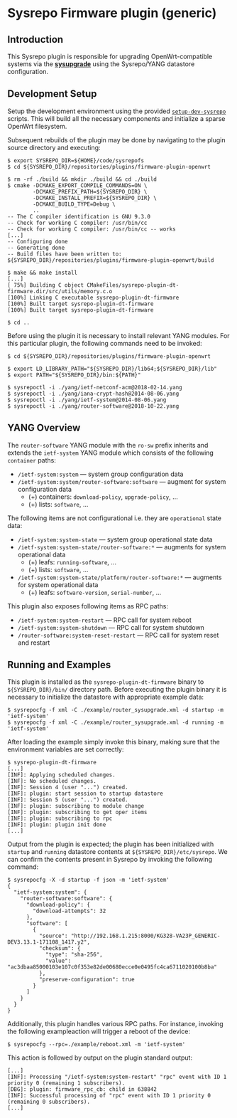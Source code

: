 # Sysrepo Firmware plugin (generic)

## Introduction

This Sysrepo plugin is responsible for upgrading OpenWrt-compatible systems via the [**sysupgrade**](https://openwrt.org/docs/techref/sysupgrade) using the Sysrepo/YANG datastore configuration.

## Development Setup

Setup the development environment using the provided [`setup-dev-sysrepo`](https://github.com/sartura/setup-dev-sysrepo) scripts. This will build all the necessary components and initialize a sparse OpenWrt filesystem.

Subsequent rebuilds of the plugin may be done by navigating to the plugin source directory and executing:

```
$ export SYSREPO_DIR=${HOME}/code/sysrepofs
$ cd ${SYSREPO_DIR}/repositories/plugins/firmware-plugin-openwrt

$ rm -rf ./build && mkdir ./build && cd ./build
$ cmake -DCMAKE_EXPORT_COMPILE_COMMANDS=ON \
		-DCMAKE_PREFIX_PATH=${SYSREPO_DIR} \
		-DCMAKE_INSTALL_PREFIX=${SYSREPO_DIR} \
		-DCMAKE_BUILD_TYPE=Debug \
		..
-- The C compiler identification is GNU 9.3.0
-- Check for working C compiler: /usr/bin/cc
-- Check for working C compiler: /usr/bin/cc -- works
[...]
-- Configuring done
-- Generating done
-- Build files have been written to: ${SYSREPO_DIR}/repositories/plugins/firmware-plugin-openwrt/build

$ make && make install
[...]
[ 75%] Building C object CMakeFiles/sysrepo-plugin-dt-firmware.dir/src/utils/memory.c.o
[100%] Linking C executable sysrepo-plugin-dt-firmware
[100%] Built target sysrepo-plugin-dt-firmware
[100%] Built target sysrepo-plugin-dt-firmware

$ cd ..
```

Before using the plugin it is necessary to install relevant YANG modules. For this particular plugin, the following commands need to be invoked:

```
$ cd ${SYSREPO_DIR}/repositories/plugins/firmware-plugin-openwrt

$ export LD_LIBRARY_PATH="${SYSREPO_DIR}/lib64;${SYSREPO_DIR}/lib"
$ export PATH="${SYSREPO_DIR}/bin:${PATH}"

$ sysrepoctl -i ./yang/ietf-netconf-acm@2018-02-14.yang
$ sysrepoctl -i ./yang/iana-crypt-hash@2014-08-06.yang
$ sysrepoctl -i ./yang/ietf-system@2014-08-06.yang
$ sysrepoctl -i ./yang/router-software@2018-10-22.yang
```

## YANG Overview

The `router-software` YANG module with the `ro-sw` prefix inherits and extends the `ietf-system` YANG module which consists of the following `container` paths:

* `/ietf-system:system` — system group configuration data
* `/ietf-system:system/router-software:software` — augment for system configuration data
	* (+) containers: `download-policy`, `upgrade-policy`, ...
	* (+) lists: `software`, ...

The following items are not configurational i.e. they are `operational` state data:

* `/ietf-system:system-state` — system group operational state data
* `/ietf-system:system-state/router-software:*` — augments for system operational data
	* (+) leafs: `running-software`, ...
	* (+) lists: `software`, ...
* `/ietf-system:system-state/platform/router-software:*` — augments for system operational data
	* (+) leafs: `software-version`, `serial-number`, ...

This plugin also exposes following items as RPC paths:

* `/ietf-system:system-restart` — RPC call for system reboot
* `/ietf-system:system-shutdown` — RPC call for system shutdown
* `/router-software:system-reset-restart` — RPC call for system reset and restart


## Running and Examples

This plugin is installed as the `sysrepo-plugin-dt-firmware` binary to `${SYSREPO_DIR}/bin/` directory path. Before executing the plugin binary it is necessary to initialize the datastore with appropriate example data:

```
$ sysrepocfg -f xml -C ./example/router_sysupgrade.xml -d startup -m 'ietf-system'
$ sysrepocfg -f xml -C ./example/router_sysupgrade.xml -d running -m 'ietf-system'
```

After loading the example simply invoke this binary, making sure that the environment variables are set correctly:

```
$ sysrepo-plugin-dt-firmware
[...]
[INF]: Applying scheduled changes.
[INF]: No scheduled changes.
[INF]: Session 4 (user "...") created.
[INF]: plugin: start session to startup datastore
[INF]: Session 5 (user "...") created.
[INF]: plugin: subscribing to module change
[INF]: plugin: subscribing to get oper items
[INF]: plugin: subscribing to rpc
[INF]: plugin: plugin init done
[...]
```

Output from the plugin is expected; the plugin has been initialized with `startup` and `running` datastore contents at `${SYSREPO_DIR}/etc/sysrepo`. We can confirm the contents present in Sysrepo by invoking the following command:

```
$ sysrepocfg -X -d startup -f json -m 'ietf-system'
{
  "ietf-system:system": {
    "router-software:software": {
      "download-policy": {
        "download-attempts": 32
      },
      "software": [
        {
          "source": "http://192.168.1.215:8000/KG328-VA23P_GENERIC-DEV3.13.1-171108_1417.y2",
          "checksum": {
            "type": "sha-256",
            "value": "ac3dbaa85000103e107c0f353e82de00680ecce0e0495fc4ca6711020100b8ba"
          },
          "preserve-configuration": true
        }
      ]
    }
  }
}
```

Additionally, this plugin handles various RPC paths. For instance, invoking the following exampleaction will trigger a reboot of the device:

```
$ sysrepocfg --rpc=./example/reboot.xml -m 'ietf-system'
```

This action is followed by output on the plugin standard output:

```
[...]
[INF]: Processing "/ietf-system:system-restart" "rpc" event with ID 1 priority 0 (remaining 1 subscribers).
[DBG]: plugin: firmware_rpc_cb: child in 638842
[INF]: Successful processing of "rpc" event with ID 1 priority 0 (remaining 0 subscribers).
[...]
```